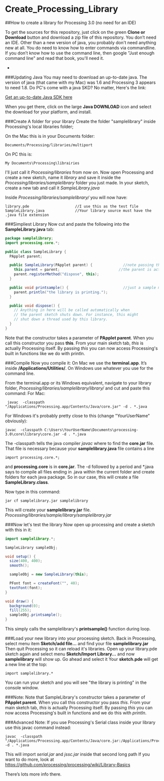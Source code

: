 # Create_Processing_Library
##How to create a library for Processing 3.0 (no need for an IDE)


To get the sources for this repository, just click on the green **Clone or Download** button and download a zip file of this repository.
You don’t need an IDE. Other than a new version of java, you probably don't need anything new at all. You do need to know how
to enter commands via commandline.  If you don’t know how to use the command line, then google "Just enough command line" and read that book,  you'll need it.

-

###Updating Java
You may need to download an up-to-date java.  The version of java (that came with my Mac) was 1.6 and Processing 3 appears to need 1.8. Do PC's come with a java SKD?  No matter, Here's the link: 

[Get an up-to-date Java SDK here](http://www.oracle.com/technetwork/java/javase/downloads/index.html)

When you get there, click on the large **Java DOWNLOAD** icon and select the download for your platform, and install.

###Create A folder for your library
Create the folder "samplelibrary" inside Processing's local libraries folder;

On the Mac this is in your Documents folder:
```
Documents/Processing/libraries/multiport
```
On PC this is: 
```
My Documents\Processing\librairies
```
I'll just call it *Processing/libraries* from now on.
Now open Processing and create a new sketch, name it *library* and save it inside the *Processing/libraries/samplelibrary* folder you just made.  In your sketch, create a new tab and call it *SampleLibrary.java*

Inside *Processing/libraries/samplelibrary/*  you will now have:
```
library.pde                     //I use this as the test file
SampleLibrary.java              //Your library source must have the .java file extension
```
###Simpliest Library 
Now cut and paste the following into the **SampleLibrary.java** tab:

```java
package samplelibrary;
import processing.core.*;

public class SampleLibrary {
  PApplet parent;

  public SampleLibrary(PApplet parent) {              //note passing the parent routines
    this.parent = parent;                           //the parent is actually Processing itself!
    parent.registerMethod("dispose", this);
  }

  public void printsample() {                         //just a sample method you can call
    parent.println("the library is printing.");
  }

  public void dispose() {
    // Anything in here will be called automatically when
    // the parent sketch shuts down. For instance, this might
    // shut down a thread used by this library.
  }
}
```
 Note that the constructor takes a parameter of **PApplet parent**.  When you call this constructor you pass **this**.
 From your main sketch tab, *this* is actually Processing itself.  By passing *this* you can now access
 Processing's built in functions like we do with println.
 
###Compile
Now you compile it:  On Mac we use the **terminal.app**.  It’s inside  **/Applications/Utilities/**.  On Windows use whatever you use for the command line.   

From the terminal.app or its Windows equivalent, navigate to your library folder, *Processing/libraries/samplelibrary/library/* and cut and paste this command:
For Mac:
```
 javac  -classpath "/Applications/Processing.app/Contents/Java/core.jar" -d . *.java
 ```
For Windows it's probably pretty close to this (change "YourUserName" obviously):
```
javac  -classpath C:\Users\YourUserName\Documents\processing-3.0\core\library\core.jar -d . *.java
```
The -classpath tells the java compiler *javac* where to find the **core.jar** file.  That file is necessary because your **samplelibrary.java** file contains a line 
```
import processing.core.*;
```
and **processing.core** is in **core.jar**. The -d followed by a period and \*.java says to compile all files ending in .java within the current folder and create folders for each java package. So in our case, this will create a file **SampleLibrary.class**.

Now type in this command:
```
jar cf samplelibrary.jar samplelibrary
```
This will create your **samplelibrary.jar** file.   *Processing/libraries/sample/library/samplelibrary.jar*

###Now let's test the library 
Now open up processing and create a sketch with this in it:

```java
import samplelibrary.*;

SampleLibrary sampleObj;

void setup() {
  size(400, 400);
  smooth();

  sampleObj = new SampleLibrary(this);

  PFont font = createFont("", 40);
  textFont(font);
}

void draw() {
  background(0);
  fill(255);
  sampleObj.printsample();
}
```
This simply calls the samplelibrary's **printsample()** function during loop.

###Load your new library into your processing sketch.
Back in Processing, select menu item **Sketch/add file...** and find your file **samplelibrary.jar**
Then quit Processing so it can reload it's libraries. Open up your library.pde sketch again and select menu **Sketch/Import Library...**  and now **samplelibrary** will show up. Go ahead and select it
Your **sketch.pde** will get a new line at the top: 
```
import samplelibrary.*
```
You can run your sketch and you will see "the library is printing" in the console window.


###Note: 
 Note that SampleLibrary's  constructor takes a parameter of **PApplet parent**.  When you call this constructor you pass *this*.
 From your main sketch tab, *this* is actually Processing itself.  By passing *this* you can now access
 Processing's built in functions and we do this with *println*.
 
###Advanced Note: 
If you use Processing's Serial class inside your library use this javac command instead:
```
javac  -classpath "/Applications/Processing.app/Contents/Java/core.jar:/Applications/Processing.app/Contents/Java/modes/java/libraries/serial/library/*" -d . *.java
```

This will import *serial.jar* and *jssc.jar* inside that second long path
If you want to do more, look at 
    https://github.com/processing/processing/wiki/Library-Basics

There’s lots more info there.



